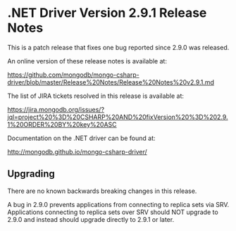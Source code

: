 # .NET Driver Version 2.9.1 Release Notes

This is a patch release that fixes one bug reported since 2.9.0 was released.

An online version of these release notes is available at:

https://github.com/mongodb/mongo-csharp-driver/blob/master/Release%20Notes/Release%20Notes%20v2.9.1.md

The list of JIRA tickets resolved in this release is available at:

https://jira.mongodb.org/issues/?jql=project%20%3D%20CSHARP%20AND%20fixVersion%20%3D%202.9.1%20ORDER%20BY%20key%20ASC


Documentation on the .NET driver can be found at:

http://mongodb.github.io/mongo-csharp-driver/

## Upgrading

There are no known backwards breaking changes in this release.

A bug in 2.9.0 prevents applications from connecting to replica sets via SRV. Applications connecting to replica sets over SRV should NOT upgrade to 2.9.0 and instead should upgrade directly to 2.9.1 or later.
